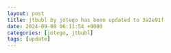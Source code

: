 ```yaml
---
layout: post
title: jtbubl by jotego has been updated to 3a2e91f
date: 2024-09-08 06:11:54 +0000
categories: [jotego, jtbubl]
tags: [update]
---
```



